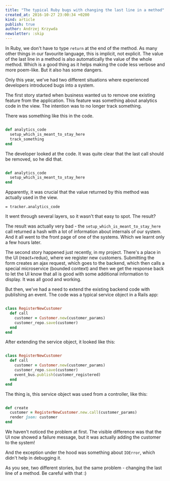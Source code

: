 ```yaml
---
title: "The typical Ruby bugs with changing the last line in a method"
created_at: 2016-10-27 23:00:34 +0200
kind: article
publish: true
author: Andrzej Krzywda
newsletter: :skip
---
```


In Ruby, we don't have to type `return` at the end of the method. As many other things in our favourite language, this is implicit, not explicit. The value of the last line in a method is also automatically the value of the whole method. Which is a good thing as it helps making the code less verbose and more poem-like. But it also has some dangers.

<!-- more -->

Only this year, we've had two different situations where experienced developers introduced bugs into a system.

The first story started when business wanted us to remove one existing feature from the application. This feature was something about analytics code in the view. The intention was to no longer track something.

There was something like this in the code.

```ruby

def analytics_code
  setup_which_is_meant_to_stay_here
  track_something
end
```

The developer looked at the code. It was quite clear that the last call should be removed, so he did that.

```ruby

def analytics_code
  setup_which_is_meant_to_stay_here
end
```

Apparently, it was crucial that the value returned by this method was actually used in the view.

```
= tracker.analytics_code
```

It went through several layers, so it wasn't that easy to spot.
The result?

The result was actually very bad - the `setup_which_is_meant_to_stay_here` call returned a hash with a lot of information about internals of our system. And it all went to the front page of one of the systems. Which we learnt only a few hours later.

The second story happened just recently, in my project. There's a place in the UI (react+redux), where we register new customers. Submitting the form creates an ajax request, which goes to the backend, which then calls a special microservice (bounded context) and then we get the response back to let the UI know that all is good with some additional information to display. It was all good and working.

But then, we've had a need to extend the existing backend code with publishing an event. The code was a typical service object in a Rails app:

```ruby

class RegisterNewCustomer
  def call
    customer = Customer.new(customer_params)
    customer_repo.save(customer)
  end
end
```

After extending the service object, it looked like this:

```ruby

class RegisterNewCustomer
  def call
    customer = Customer.new(customer_params)
    customer_repo.save(customer)
    event_bus.publish(customer_registered)
  end
end
```

The thing is, this service object was used from a controller, like this:

```ruby

def create
  customer = RegisterNewCustomer.new.call(customer_params)
  render json: customer
end
```

We haven't noticed the problem at first. The visible difference was that the UI now showed a failure message, but it was actually adding the customer to the system!

And the exception under the hood was something about `IOError`, which didn't help in debugging it.

As you see, two different stories, but the same problem - changing the last line of a method. Be careful with that :)